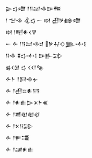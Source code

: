 <div class='block'>
<div class='line'>𒉌𒌓𒈩 𒁹𒀀𒁺𒈾𒄿𒍣</div>
<div class='line'>𒁹 𒈠𒈾 𒆬𒌓 𒀸 𒊭 𒌷𒃻𒂵𒈩</div>
<div class='line'>𒊭 𒁹𒋃𒀭𒌋𒐊</div>
<div class='line'>𒀸 𒅆 𒁹𒀀𒁺𒈾𒄑 𒃻𒄷𒄭𒆥𒋾𒋙</div>
<div class='line'>𒀀𒈾 𒐉𒌓𒋾𒋙 𒄿𒃲𒁉</div>
<div class='line'>𒌗𒌋𒌆 𒌓 𒌋𒌋𒁹𒆚</div>
<div class='line'>𒅆𒈨 𒁹𒁕𒈾𒉡</div>
<div class='line'>𒅆 𒁹𒌷𒇹𒀭𒀀𒀀</div>
<div class='line'>𒅆 𒁹𒀭𒉺𒆕𒉽𒈨𒌍</div>
<div class='line'>𒅆 𒁹𒋢𒊏𒊏𒋼</div>
<div class='line'>𒅆 𒁹𒉽𒀀𒁉</div>
<div class='line'>𒅆 𒁹𒊓𒃮</div>
<div class='line'>𒅆 𒁹𒁼𒀭𒉺</div>
</div>